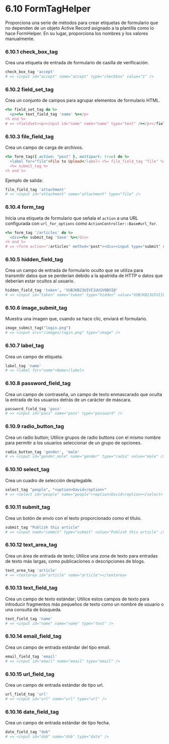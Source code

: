 # 6.10 FormTagHelper

Proporciona una serie de métodos para crear etiquetas de formulario que no dependen de un objeto Active Record asignado a la plantilla como lo hace FormHelper. En su lugar, proporciona los nombres y los valores manualmente.



### 6.10.1 check\_box\_tag

Crea una etiqueta de entrada de formulario de casilla de verificación.

```ruby
check_box_tag 'accept'
# => <input id="accept" name="accept" type="checkbox" value="1" />
```



### 6.10.2 field\_set\_tag

Crea un conjunto de campos para agrupar elementos de formulario HTML.

```ruby
<%= field_set_tag do %>
  <p><%= text_field_tag 'name' %></p>
<% end %>
# => <fieldset><p><input id="name" name="name" type="text" /></p></fieldset>
```



### 6.10.3 file\_field\_tag

Crea un campo de carga de archivos.

```ruby
<%= form_tag({ action: "post" }, multipart: true) do %>
  <label for="file">File to Upload</label> <%= file_field_tag "file" %>
  <%= submit_tag %>
<% end %>
```

Ejemplo de salida:

```ruby
file_field_tag 'attachment'
# => <input id="attachment" name="attachment" type="file" />
```



### 6.10.4 form\_tag

Inicia una etiqueta de formulario que señala el `action` a una URL configurada con `url_for_options` como `ActionController::Base#url_for`.

```ruby
<%= form_tag '/articles' do %>
  <div><%= submit_tag 'Save' %></div>
<% end %>
# => <form action="/articles" method="post"><div><input type="submit" name="submit" value="Save" /></div></form>
```



### 6.10.5 hidden\_field\_tag

Crea un campo de entrada de formulario oculto que se utiliza para transmitir datos que se perderían debido a la apatridia de HTTP o datos que deberían estar ocultos al usuario.

```ruby
hidden_field_tag 'token', 'VUBJKB23UIVI1UU1VOBVI@'
# => <input id="token" name="token" type="hidden" value="VUBJKB23UIVI1UU1VOBVI@" />
```



### 6.10.6 image\_submit\_tag

Muestra una imagen que, cuando se hace clic, enviará el formulario.

```ruby
image_submit_tag("login.png")
# => <input src="/images/login.png" type="image" />
```



### 6.10.7 label\_tag

Crea un campo de etiqueta.

```ruby
label_tag 'name'
# => <label for="name">Name</label>
```



### 6.10.8 password\_field\_tag

Crea un campo de contraseña, un campo de texto enmascarado que oculta la entrada de los usuarios detrás de un carácter de máscara.

```ruby
password_field_tag 'pass'
# => <input id="pass" name="pass" type="password" />
```



### 6.10.9 radio\_button\_tag

Crea un radio button; Utilice grupos de radio buttons con el mismo nombre para permitir a los usuarios seleccionar de un grupo de opciones.

```ruby
radio_button_tag 'gender', 'male'
# => <input id="gender_male" name="gender" type="radio" value="male" />
```



### 6.10.10 select\_tag

Crea un cuadro de selección desplegable.

```ruby
select_tag "people", "<option>David</option>"
# => <select id="people" name="people"><option>David</option></select>
```



### 6.10.11 submit\_tag

Crea un botón de envío con el texto proporcionado como el título.

```ruby
submit_tag "Publish this article"
# => <input name="commit" type="submit" value="Publish this article" />
```



### 6.10.12 text\_area\_tag

Crea un área de entrada de texto; Utilice una zona de texto para entradas de texto más largas, como publicaciones o descripciones de blogs.

```ruby
text_area_tag 'article'
# => <textarea id="article" name="article"></textarea>
```



### 6.10.13 text\_field\_tag

Crea un campo de texto estándar; Utilice estos campos de texto para introducir fragmentos más pequeños de texto como un nombre de usuario o una consulta de búsqueda.

```ruby
text_field_tag 'name'
# => <input id="name" name="name" type="text" />
```



### 6.10.14 email\_field\_tag

Crea un campo de entrada estándar del tipo email.

```ruby
email_field_tag 'email'
# => <input id="email" name="email" type="email" />
```



### 6.10.15 url\_field\_tag

Crea un campo de entrada estándar de tipo url.

```ruby
url_field_tag 'url'
# => <input id="url" name="url" type="url" />
```



### 6.10.16 date\_field\_tag

Crea un campo de entrada estándar de tipo fecha.

```ruby
date_field_tag "dob"
# => <input id="dob" name="dob" type="date" />
```



